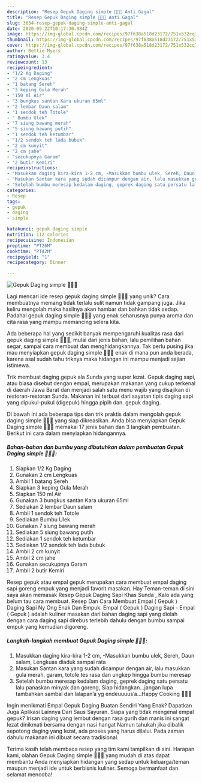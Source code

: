 ```yaml
---
description: "Resep Gepuk Daging simple 👩🏻‍🍳 Anti Gagal"
title: "Resep Gepuk Daging simple 👩🏻‍🍳 Anti Gagal"
slug: 3634-resep-gepuk-daging-simple-anti-gagal
date: 2020-09-22T10:17:30.984Z
image: https://img-global.cpcdn.com/recipes/97f638a518d23172/751x532cq70/gepuk-daging-simple-👩🏻🍳-foto-resep-utama.jpg
thumbnail: https://img-global.cpcdn.com/recipes/97f638a518d23172/751x532cq70/gepuk-daging-simple-👩🏻🍳-foto-resep-utama.jpg
cover: https://img-global.cpcdn.com/recipes/97f638a518d23172/751x532cq70/gepuk-daging-simple-👩🏻🍳-foto-resep-utama.jpg
author: Bettie Myers
ratingvalue: 3.4
reviewcount: 13
recipeingredient:
- "1/2 Kg Daging"
- "2 cm Lengkuas"
- "1 batang Sereh"
- "3 keping Gula Merah"
- "150 ml Air"
- "3 bungkus santan Kara ukuran 65ml"
- "2 lembar Daun salam"
- "1 sendok teh Totole"
- " Bumbu Ulek"
- "7 siung bawang merah"
- "5 siung bawang putih"
- "1 sendok teh ketumbar"
- "1/2 sendok teh lada bubuk"
- "2 cm kunyit"
- "2 cm jahe"
- "secukupnya Garam"
- "2 butir Kemiri"
recipeinstructions:
- "Masukkan daging kira-kira 1-2 cm, -Masukkan bumbu ulek, Sereh, Daun salam, Lengkuas diaduk sampai rata"
- "Masukan Santan kara yang sudah dicampur dengan air, lalu masukkan gula merah, garam, totole tes rasa dan ungkep hingga bumbu meresap"
- "Setelah bumbu meresap kedalam daging, geprek daging satu persatu lalu panaskan minyak dan goreng, Siap hidangkan...jangan lupa tambahkan sambal dan lalapan’a yg endeuuuus’a...Happy Cooking 👩🏻‍🍳"
categories:
- Resep
tags:
- gepuk
- daging
- simple

katakunci: gepuk daging simple 
nutrition: 112 calories
recipecuisine: Indonesian
preptime: "PT26M"
cooktime: "PT42M"
recipeyield: "1"
recipecategory: Dinner

---
```



![Gepuk Daging simple 👩🏻‍🍳](https://img-global.cpcdn.com/recipes/97f638a518d23172/751x532cq70/gepuk-daging-simple-👩🏻🍳-foto-resep-utama.jpg)

Lagi mencari ide resep gepuk daging simple 👩🏻‍🍳 yang unik? Cara membuatnya memang tidak terlalu sulit namun tidak gampang juga. Jika keliru mengolah maka hasilnya akan hambar dan bahkan tidak sedap. Padahal gepuk daging simple 👩🏻‍🍳 yang enak seharusnya punya aroma dan cita rasa yang mampu memancing selera kita.

Ada beberapa hal yang sedikit banyak mempengaruhi kualitas rasa dari gepuk daging simple 👩🏻‍🍳, mulai dari jenis bahan, lalu pemilihan bahan segar, sampai cara membuat dan menghidangkannya. Tak perlu pusing jika mau menyiapkan gepuk daging simple 👩🏻‍🍳 enak di mana pun anda berada, karena asal sudah tahu triknya maka hidangan ini mampu menjadi sajian istimewa.

Trik membuat daging gepuk ala Sunda yang super lezat. Gepuk daging sapi, atau biasa disebut dengan empal, merupakan makanan yang cukup terkenal di daerah Jawa Barat dan menjadi salah satu menu wajib yang disajikan di restoran-restoran Sunda. Makanan ini terbuat dari sayatan tipis daging sapi yang dipukul-pukul (digepuk) hingga pipih dan. gepuk daging.


Di bawah ini ada beberapa tips dan trik praktis dalam mengolah gepuk daging simple 👩🏻‍🍳 yang siap dikreasikan. Anda bisa menyiapkan Gepuk Daging simple 👩🏻‍🍳 memakai 17 jenis bahan dan 3 langkah pembuatan. Berikut ini cara dalam menyiapkan hidangannya.

<!--inarticleads1-->

##### Bahan-bahan dan bumbu yang dibutuhkan dalam pembuatan Gepuk Daging simple 👩🏻‍🍳:

1. Siapkan 1/2 Kg Daging
1. Gunakan 2 cm Lengkuas
1. Ambil 1 batang Sereh
1. Siapkan 3 keping Gula Merah
1. Siapkan 150 ml Air
1. Gunakan 3 bungkus santan Kara ukuran 65ml
1. Sediakan 2 lembar Daun salam
1. Ambil 1 sendok teh Totole
1. Sediakan  Bumbu Ulek
1. Gunakan 7 siung bawang merah
1. Sediakan 5 siung bawang putih
1. Sediakan 1 sendok teh ketumbar
1. Sediakan 1/2 sendok teh lada bubuk
1. Ambil 2 cm kunyit
1. Ambil 2 cm jahe
1. Gunakan secukupnya Garam
1. Ambil 2 butir Kemiri


Resep gepuk atau empal gepuk merupakan cara membuat empal daging sapi goreng empuk yang menjadi favorit masakan. Hay Teman-teman di sini saya akan memasak Resep Gepuk Daging Sapi Khas Sunda , Kalo ada yang belum tau cara membuat. Resep Dan Cara Membuat Empal ( Gepuk ) Daging Sapi Ny Ong Enak Dan Empuk. Empal ( Gepuk ) Daging Sapi - Empal ( Gepuk ) adalah kuliner masakan dari bahan daging sapi yang diolah dengan cara daging sapi direbus terlebih dahulu dengan bumbu sampai empuk yang kemudian digoreng. 

<!--inarticleads2-->

##### Langkah-langkah membuat Gepuk Daging simple 👩🏻‍🍳:

1. Masukkan daging kira-kira 1-2 cm, -Masukkan bumbu ulek, Sereh, Daun salam, Lengkuas diaduk sampai rata
1. Masukan Santan kara yang sudah dicampur dengan air, lalu masukkan gula merah, garam, totole tes rasa dan ungkep hingga bumbu meresap
1. Setelah bumbu meresap kedalam daging, geprek daging satu persatu lalu panaskan minyak dan goreng, Siap hidangkan...jangan lupa tambahkan sambal dan lalapan’a yg endeuuuus’a...Happy Cooking 👩🏻‍🍳


Ingin menikmati Empal Gepuk Daging Buatan Sendiri Yang Enak? Dapatkan Juga Aplikasi Lainnya Dari Saus Sayuran. Siapa yang tidak mengenal empal gepuk? Irisan daging yang lembut dengan rasa gurih dan manis ini sangat lezat dinikmati bersama dengan nasi hangat Namun tahukah jika dibalik sepotong daging yang lezat, ada proses yang harus dilalui. Pada zaman dahulu makanan ini dibuat secara tradisional. 

Terima kasih telah membaca resep yang tim kami tampilkan di sini. Harapan kami, olahan Gepuk Daging simple 👩🏻‍🍳 yang mudah di atas dapat membantu Anda menyiapkan hidangan yang sedap untuk keluarga/teman maupun menjadi ide untuk berbisnis kuliner. Semoga bermanfaat dan selamat mencoba!
